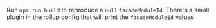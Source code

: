 Run `npm run build` to reproduce a `null` `facadeModuleId`. There's a small plugin in the rollup config that will print the `facadeModuleId` values
